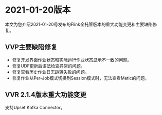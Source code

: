 # 2021-01-20版本

本文为您介绍2021-01-20号发布的Flink全托管版本的重大功能变更和主要缺陷修复。

## VVP主要缺陷修复

-   修复开发界面作业状态和实际运行作业状态显示不一致的问题。
-   修复UDF更新后语法检查异常的问题。
-   修复查看历史作业日志跳转失败的问题。
-   修复作业从Per-Job模式切换到Session模式时，无法查看Metic的问题。

## VVR 2.1.4版本重大功能变更

支持Upset Kafka Connector。

